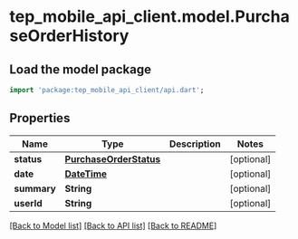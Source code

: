 # tep_mobile_api_client.model.PurchaseOrderHistory

## Load the model package
```dart
import 'package:tep_mobile_api_client/api.dart';
```

## Properties
Name | Type | Description | Notes
------------ | ------------- | ------------- | -------------
**status** | [**PurchaseOrderStatus**](PurchaseOrderStatus.md) |  | [optional] 
**date** | [**DateTime**](DateTime.md) |  | [optional] 
**summary** | **String** |  | [optional] 
**userId** | **String** |  | [optional] 

[[Back to Model list]](../README.md#documentation-for-models) [[Back to API list]](../README.md#documentation-for-api-endpoints) [[Back to README]](../README.md)


